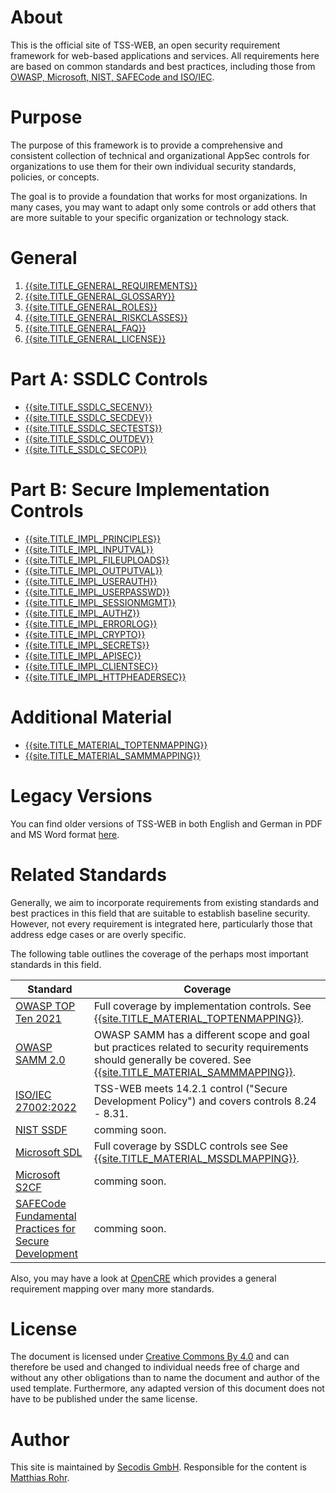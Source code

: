 # About

This is the official site of TSS-WEB, an open security requirement framework for web-based applications and services. All requirements here are based on common standards and best practices, including those from [OWASP, Microsoft, NIST, SAFECode and ISO/IEC](#related-standards).

# Purpose

The purpose of this framework is to provide a comprehensive and consistent collection of technical and organizational AppSec controls for organizations to use them for their own individual security standards, policies, or concepts.

The goal is to provide a foundation that works for most organizations. In many cases, you may want to adapt only some controls or add others that are more suitable to your specific organization or technology stack.

# General
1. [{{site.TITLE_GENERAL_REQUIREMENTS}}]({{site.URL_GENERAL_REQUIREMENTS}})
2. [{{site.TITLE_GENERAL_GLOSSARY}}]({{site.URL_GENERAL_GLOSSARY}})
3. [{{site.TITLE_GENERAL_ROLES}}]({{site.URL_GENERAL_ROLES}})
4. [{{site.TITLE_GENERAL_RISKCLASSES}}]({{site.URL_GENERAL_RISKCLASSES}})
5. [{{site.TITLE_GENERAL_FAQ}}]({{site.URL_GENERAL_FAQ}})
6. [{{site.TITLE_GENERAL_LICENSE}}]({{site.URL_GENERAL_LICENSE}})

# Part A: SSDLC Controls
* [{{site.TITLE_SSDLC_SECENV}}]({{site.URL_SSDLC_SECENV}})
* [{{site.TITLE_SSDLC_SECDEV}}]({{site.URL_SSDLC_SECDEV}})
* [{{site.TITLE_SSDLC_SECTESTS}}]({{site.URL_SSDLC_SECTESTS}})
* [{{site.TITLE_SSDLC_OUTDEV}}]({{site.URL_SSDLC_OUTDEV}})
* [{{site.TITLE_SSDLC_SECOP}}]({{site.URL_SSDLC_SECOP}})

# Part B: Secure Implementation Controls
* [{{site.TITLE_IMPL_PRINCIPLES}}]({{site.URL_IMPL_PRINCIPLES}})
* [{{site.TITLE_IMPL_INPUTVAL}}]({{site.URL_IMPL_INPUTVAL}})
* [{{site.TITLE_IMPL_FILEUPLOADS}}]({{site.URL_IMPL_FILEUPLOADS}})
* [{{site.TITLE_IMPL_OUTPUTVAL}}]({{site.URL_IMPL_OUTPUTVAL}})
* [{{site.TITLE_IMPL_USERAUTH}}]({{site.URL_IMPL_USERAUTH}})
* [{{site.TITLE_IMPL_USERPASSWD}}]({{site.URL_IMPL_USERPASSWD}})
* [{{site.TITLE_IMPL_SESSIONMGMT}}]({{site.URL_IMPL_SESSIONMGMT}})
* [{{site.TITLE_IMPL_AUTHZ}}]({{site.URL_IMPL_AUTHZ}})
* [{{site.TITLE_IMPL_ERRORLOG}}]({{site.URL_IMPL_ERRORLOG}})
* [{{site.TITLE_IMPL_CRYPTO}}]({{site.URL_IMPL_CRYPTO}})
* [{{site.TITLE_IMPL_SECRETS}}]({{site.URL_IMPL_SECRETS}})
* [{{site.TITLE_IMPL_APISEC}}]({{site.URL_IMPL_APISEC}})
* [{{site.TITLE_IMPL_CLIENTSEC}}]({{site.URL_IMPL_CLIENTSEC}})
* [{{site.TITLE_IMPL_HTTPHEADERSEC}}]({{site.URL_IMPL_HTTPHEADERSEC}})

# Additional Material
* [{{site.TITLE_MATERIAL_TOPTENMAPPING}}]({{site.URL_MATERIAL_TOPTENMAPPING}})
* [{{site.TITLE_MATERIAL_SAMMMAPPING}}]({{site.URL_MATERIAL_SAMMMAPPING}})
  
# Legacy Versions

You can find older versions of TSS-WEB in both English and German in PDF and MS Word format [here](https://secodis.atlassian.net/wiki/spaces/TSSWEB).

# Related Standards

Generally, we aim to incorporate requirements from existing standards and best practices in this field that are suitable to establish baseline security. However, not every requirement is integrated here, particularly those that address edge cases or are overly specific.

The following table outlines the coverage of the perhaps most important standards in this field.

| Standard  | Coverage |
| ------------- | ------------- |
| [OWASP TOP Ten 2021](https://owasp.org/www-project-top-ten/) | Full coverage by implementation controls. See [{{site.TITLE_MATERIAL_TOPTENMAPPING}}]({{site.URL_MATERIAL_TOPTENMAPPING}}). |
| [OWASP SAMM 2.0](https://owaspsamm.org/model/) | OWASP SAMM has a different scope and goal but practices related to security requirements should generally be covered. See [{{site.TITLE_MATERIAL_SAMMMAPPING}}]({{site.URL_MATERIAL_SAMMMAPPING}}). |
| [ISO/IEC 27002:2022](https://www.iso.org/standard/27001)  | TSS-WEB meets 14.2.1 control ("Secure Development Policy") and covers controls 8.24 - 8.31. |
| [NIST SSDF](https://csrc.nist.gov/Projects/ssdf)  | comming soon. |
| [Microsoft SDL](https://www.microsoft.com/en-us/securityengineering/sdl) | Full coverage by SSDLC controls see See [{{site.TITLE_MATERIAL_MSSDLMAPPING}}]({{site.URL_MATERIAL_MSSDLMAPPING}}).  |
| [Microsoft S2CF](https://www.microsoft.com/en-us/securityengineering/sdl/s2c2f) | comming soon. |
| [SAFECode Fundamental Practices for Secure Development](https://safecode.org/resource-secure-development-practices/fundamental-practices-secure-software-development-2/) | comming soon. |

Also, you may have a look at [OpenCRE](https://www.opencre.org/) which provides a general requirement mapping over many more standards.

# License
The document is licensed under [Creative Commons By 4.0](https://creativecommons.org/licenses/by/4.0/deed.en) and can therefore be used and changed to individual needs free of charge and without any other obligations than to name the document and author of the used template. Furthermore, any adapted version of this document does not have to be published under the same license.

# Author
This site is maintained by [Secodis GmbH](https://www.secodis.com). Responsible for the content is [Matthias Rohr](https://www.linkedin.com/in/matthias-rohr/). 
